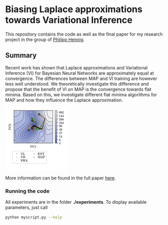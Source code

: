 # Biasing Laplace approximations towards Variational Inference

This repository contains the code as well as the final paper for my research project in the group of [Philipp Hennig](https://uni-tuebingen.de/fakultaeten/mathematisch-naturwissenschaftliche-fakultaet/fachbereiche/informatik/lehrstuehle/methoden-des-maschinellen-lernens/start/).

## Summary

Recent work has shown that Laplace approximations and Variational Inference (VI) for Bayesian Neural Networks are approximately equal at convergence. The differences between MAP and VI training are however less well understood. We theoretically investigate this difference and propose that the benefit of VI on MAP is the convergence towards flat minima. Based on this, we investigate different flat minima algorithms for MAP and how they influence the Laplace approximation.

![alt text](paper/figures/Trajectory.png)


More information can be found in the full paper [here](ResearchProject_Philipp_VonBachmann.pdf).

### Running the code

All experiments are in the folder **./experiments**. To display available parameters, just call
```bash 
python myscript.py --help
```
